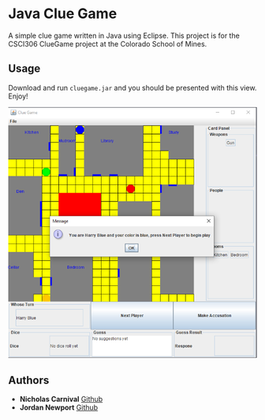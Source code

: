 # Java Clue Game

A simple clue game written in Java using Eclipse. This project is for the CSCI306 ClueGame project at the Colorado School of Mines. 
## Usage
Download and run `cluegame.jar` and you should be presented with this view. Enjoy! 

![Clue Game Image](cluegame.png)

## Authors

* **Nicholas Carnival** [Github](https://github.com/ncarn2)
* **Jordan Newport** [Github](https://github.com/jordannewport)
